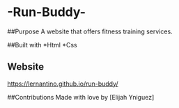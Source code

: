 # -Run-Buddy-

##Purpose
A website that offers fitness training services.

##Built with
*Html
*Css

## Website
https://lernantino.github.io/run-buddy/

##Contributions
Made with love by [Elijah Yniguez]
